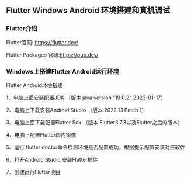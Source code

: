 ## Flutter Windows Android 环境搭建和真机调试

### Flutter介绍

Flutter官网: https://flutter.dev/

Flutter Packages 官网:https://pub.dev/

### Windows上搭建Flutter Android运行环境

Flutter Android环境搭建

1、电脑上面安装配置JDK （版本 java version "19.0.2" 2023-01-17）

2、电脑上下载安装Android Studio （版本 2022.1.1 Patch 1）

3、电脑上面下载配置Flutter Sdk （版本 Flutter3.7.3以及Flutter之后的版本）

4、电脑上配置Flutter国内镜像

5、运行 flutter doctor命令检测环境是否配置成功，根据提示配置安装对应软件

6、打开Android Studio 安装Flutter插件

7、创建运行Flutter项目